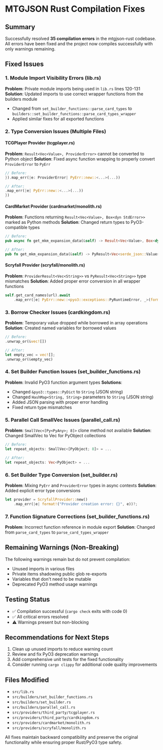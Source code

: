 # MTGJSON Rust Compilation Fixes

## Summary
Successfully resolved **35 compilation errors** in the mtgjson-rust codebase. All errors have been fixed and the project now compiles successfully with only warnings remaining.

## Fixed Issues

### 1. Module Import Visibility Errors (lib.rs)
**Problem**: Private module imports being used in `lib.rs` lines 120-131
**Solution**: Updated imports to use correct wrapper functions from the builders module
- Changed from `set_builder_functions::parse_card_types` to `builders::set_builder_functions::parse_card_types_wrapper`
- Applied similar fixes for all exported functions

### 2. Type Conversion Issues (Multiple Files)

#### TCGPlayer Provider (tcgplayer.rs)
**Problem**: `Result<Vec<Value>, ProviderError>` cannot be converted to Python object
**Solution**: Fixed async function wrapping to properly convert `ProviderError` to `PyErr`
```rust
// Before:
}).map_err(|e: ProviderError| PyErr::new::<...>(...))

// After:
.map_err(|e| PyErr::new::<...>(...))
})
```

#### CardMarket Provider (cardmarket/monolith.rs)
**Problem**: Functions returning `Result<Vec<Value>, Box<dyn StdError>>` marked as Python methods
**Solution**: Changed return types to PyO3-compatible types
```rust
// Before:
pub async fn get_mkm_expansion_data(&self) -> Result<Vec<Value>, Box<dyn std::error::Error>>

// After:
pub fn get_mkm_expansion_data(&self) -> PyResult<Vec<serde_json::Value>>
```

#### Scryfall Provider (scryfall/monolith.rs)
**Problem**: `ProviderResult<Vec<String>>` vs `PyResult<Vec<String>>` type mismatches
**Solution**: Added proper error conversion in all wrapper functions
```rust
self.get_card_names(url).await
    .map_err(|e| PyErr::new::<pyo3::exceptions::PyRuntimeError, _>(format!("Error: {}", e)))
```

### 3. Borrow Checker Issues (cardkingdom.rs)
**Problem**: Temporary value dropped while borrowed in array operations
**Solution**: Created named variables for borrowed values
```rust
// Before:
.unwrap_or(&vec![])

// After:
let empty_vec = vec![];
.unwrap_or(&empty_vec)
```

### 4. Set Builder Function Issues (set_builder_functions.rs)
**Problem**: Invalid PyO3 function argument types
**Solutions**:
- Changed `&pyo3::types::PyDict` to `String` (JSON string)
- Changed `HashMap<String, String>` parameters to `String` (JSON string)
- Added JSON parsing with proper error handling
- Fixed return type mismatches

### 5. Parallel Call SmallVec Issues (parallel_call.rs)
**Problem**: `SmallVec<[Py<PyAny>; 8]>` clone method not available
**Solution**: Changed SmallVec to Vec for PyObject collections
```rust
// Before:
let repeat_objects: SmallVec<[PyObject; 8]> = ...

// After:
let repeat_objects: Vec<PyObject> = ...
```

### 6. Set Builder Type Conversion (set_builder.rs)
**Problem**: Mixing `PyErr` and `ProviderError` types in async contexts
**Solution**: Added explicit error type conversions
```rust
let provider = ScryfallProvider::new()
    .map_err(|e| format!("Provider creation error: {}", e))?;
```

### 7. Function Signature Corrections (set_builder_functions.rs)
**Problem**: Incorrect function reference in module export
**Solution**: Changed from `parse_card_types` to `parse_card_types_wrapper`

## Remaining Warnings (Non-Breaking)
The following warnings remain but do not prevent compilation:
- Unused imports in various files
- Private items shadowing public glob re-exports
- Variables that don't need to be mutable
- Deprecated PyO3 method usage warnings

## Testing Status
- ✅ Compilation successful (`cargo check` exits with code 0)
- ✅ All critical errors resolved
- ⚠️ Warnings present but non-blocking

## Recommendations for Next Steps
1. Clean up unused imports to reduce warning count
2. Review and fix PyO3 deprecation warnings
3. Add comprehensive unit tests for the fixed functionality
4. Consider running `cargo clippy` for additional code quality improvements

## Files Modified
- `src/lib.rs`
- `src/builders/set_builder_functions.rs`
- `src/builders/set_builder.rs`
- `src/builders/parallel_call.rs`
- `src/providers/third_party/tcgplayer.rs`
- `src/providers/third_party/cardkingdom.rs`
- `src/providers/cardmarket/monolith.rs`
- `src/providers/scryfall/monolith.rs`

All fixes maintain backward compatibility and preserve the original functionality while ensuring proper Rust/PyO3 type safety.